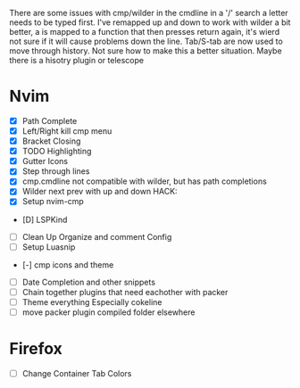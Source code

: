 There are some issues with cmp/wilder in the cmdline in a '/' search a letter needs to be typed first. I've remapped up and down to work with wilder a bit better, a <CR> is mapped to a function that then presses return again, it's wierd not sure if it will cause problems down the line. Tab/S-tab are now used to move through history. Not sure how to make this a better situation. Maybe there is a hisotry plugin or telescope

# Nvim
- [X] Path Complete
- [X] Left/Right kill cmp menu
- [X] Bracket Closing
- [X] TODO Highlighting
- [X] Gutter Icons
- [X] Step through lines
- [X] cmp.cmdline not compatible with wilder, but has path completions
- [X] Wilder next prev with up and down HACK:
- [X] Setup nvim-cmp
- [D] LSPKind
- [ ] Clean Up Organize and comment Config
- [ ] Setup Luasnip
- [-] cmp icons and theme
- [ ] Date Completion and other snippets
- [ ] Chain together plugins that need eachother with packer
- [ ] Theme everything Especially cokeline
- [ ] move packer plugin compiled folder elsewhere

# Firefox
- [ ] Change Container Tab Colors

